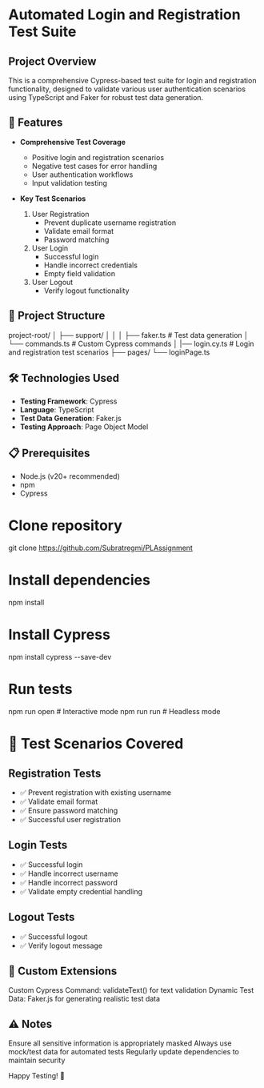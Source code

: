 # Automated Login and Registration Test Suite

## Project Overview

This is a comprehensive Cypress-based test suite for login and registration functionality, designed to validate various user authentication scenarios using TypeScript and Faker for robust test data generation.

## 🚀 Features

- **Comprehensive Test Coverage**

  - Positive login and registration scenarios
  - Negative test cases for error handling
  - User authentication workflows
  - Input validation testing

- **Key Test Scenarios**
  1. User Registration
     - Prevent duplicate username registration
     - Validate email format
     - Password matching
  2. User Login
     - Successful login
     - Handle incorrect credentials
     - Empty field validation
  3. User Logout
     - Verify logout functionality

## 📂 Project Structure

project-root/
│
├── support/
│ │
│ ├── faker.ts # Test data generation
│ └── commands.ts # Custom Cypress commands
│
|── login.cy.ts # Login and registration test scenarios
├── pages/
└── loginPage.ts

## 🛠 Technologies Used

- **Testing Framework**: Cypress
- **Language**: TypeScript
- **Test Data Generation**: Faker.js
- **Testing Approach**: Page Object Model

## 📋 Prerequisites

- Node.js (v20+ recommended)
- npm
- Cypress

# Clone repository

git clone https://github.com/Subratregmi/PLAssignment

# Install dependencies

npm install

# Install Cypress

npm install cypress --save-dev

# Run tests

npm run open # Interactive mode
npm run run # Headless mode

# 🧪 Test Scenarios Covered

## Registration Tests

- ✅ Prevent registration with existing username
- ✅ Validate email format
- ✅ Ensure password matching
- ✅ Successful user registration

## Login Tests

- ✅ Successful login
- ✅ Handle incorrect username
- ✅ Handle incorrect password
- ✅ Validate empty credential handling

## Logout Tests

- ✅ Successful logout
- ✅ Verify logout message

## 📝 Custom Extensions

Custom Cypress Command: validateText() for text validation
Dynamic Test Data: Faker.js for generating realistic test data

## ⚠️ Notes

Ensure all sensitive information is appropriately masked
Always use mock/test data for automated tests
Regularly update dependencies to maintain security

Happy Testing! 🚀
